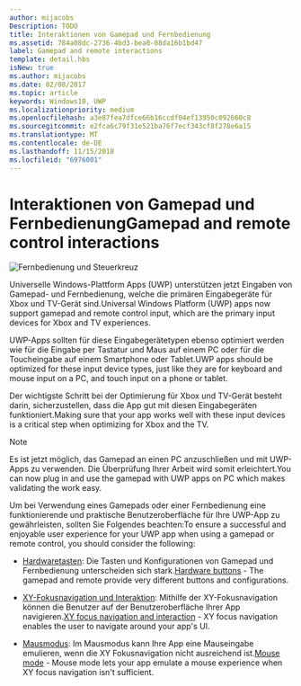 ```yaml
---
author: mijacobs
Description: TODO
title: Interaktionen von Gamepad und Fernbedienung
ms.assetid: 784a08dc-2736-4bd3-bea0-08da16b1bd47
label: Gamepad and remote interactions
template: detail.hbs
isNew: true
ms.author: mijacobs
ms.date: 02/08/2017
ms.topic: article
keywords: Windows10, UWP
ms.localizationpriority: medium
ms.openlocfilehash: a3e87fea7dfce66b16ccdf04ef13950c092660c8
ms.sourcegitcommit: e2fca6c79f31e521ba76f7ecf343cf8f278e6a15
ms.translationtype: MT
ms.contentlocale: de-DE
ms.lasthandoff: 11/15/2018
ms.locfileid: "6976001"
---
```

# <a name="gamepad-and-remote-control-interactions"></a><span data-ttu-id="51b2b-103">Interaktionen von Gamepad und Fernbedienung</span><span class="sxs-lookup"><span data-stu-id="51b2b-103">Gamepad and remote control interactions</span></span>

![Fernbedienung und Steuerkreuz](images/dpad-remote/dpad-remote.png)

<span data-ttu-id="51b2b-105">Universelle Windows-Plattform Apps (UWP) unterstützen jetzt Eingaben von Gamepad- und Fernbedienung, welche die primären Eingabegeräte für Xbox und TV-Gerät sind.</span><span class="sxs-lookup"><span data-stu-id="51b2b-105">Universal Windows Platform (UWP) apps now support gamepad and remote control input, which are the primary input devices for Xbox and TV experiences.</span></span>

<span data-ttu-id="51b2b-106">UWP-Apps sollten für diese Eingabegerätetypen ebenso optimiert werden wie für die Eingabe per Tastatur und Maus auf einem PC oder für die Toucheingabe auf einem Smartphone oder Tablet.</span><span class="sxs-lookup"><span data-stu-id="51b2b-106">UWP apps should be optimized for these input device types, just like they are for keyboard and mouse input on a PC, and touch input on a phone or tablet.</span></span>

<span data-ttu-id="51b2b-107">Der wichtigste Schritt bei der Optimierung für Xbox und TV-Gerät besteht darin, sicherzustellen, dass die App gut mit diesen Eingabegeräten funktioniert.</span><span class="sxs-lookup"><span data-stu-id="51b2b-107">Making sure that your app works well with these input devices is a critical  step when optimizing for Xbox and the TV.</span></span>

> [!NOTE] 
> <span data-ttu-id="51b2b-108">Es ist jetzt möglich, das Gamepad an einen PC anzuschließen und mit UWP-Apps zu verwenden. Die Überprüfung Ihrer Arbeit wird somit erleichtert.</span><span class="sxs-lookup"><span data-stu-id="51b2b-108">You can now plug in and use the gamepad with UWP apps on PC which makes validating the work easy.</span></span>

<span data-ttu-id="51b2b-109">Um bei Verwendung eines Gamepads oder einer Fernbedienung eine funktionierende und praktische Benutzeroberfläche für Ihre UWP-App zu gewährleisten, sollten Sie Folgendes beachten:</span><span class="sxs-lookup"><span data-stu-id="51b2b-109">To ensure a successful and enjoyable user experience for your UWP app when using a gamepad or remote control, you should consider the following:</span></span>

* <span data-ttu-id="51b2b-110">[Hardwaretasten](../devices/designing-for-tv.md#hardware-buttons): Die Tasten und Konfigurationen von Gamepad und Fernbedienung unterscheiden sich stark.</span><span class="sxs-lookup"><span data-stu-id="51b2b-110">[Hardware buttons](../devices/designing-for-tv.md#hardware-buttons) - The gamepad and remote provide very different buttons and configurations.</span></span>

* <span data-ttu-id="51b2b-111">[XY-Fokusnavigation und Interaktion](../devices/designing-for-tv.md#xy-focus-navigation-and-interaction): Mithilfe der XY-Fokusnavigation können die Benutzer auf der Benutzeroberfläche Ihrer App navigieren.</span><span class="sxs-lookup"><span data-stu-id="51b2b-111">[XY focus navigation and interaction](../devices/designing-for-tv.md#xy-focus-navigation-and-interaction) - XY focus navigation enables the user to navigate around your app's UI.</span></span>

* <span data-ttu-id="51b2b-112">[Mausmodus](../devices/designing-for-tv.md#mouse-mode): Im Mausmodus kann Ihre App eine Mauseingabe emulieren, wenn die XY Fokusnavigation nicht ausreichend ist.</span><span class="sxs-lookup"><span data-stu-id="51b2b-112">[Mouse mode](../devices/designing-for-tv.md#mouse-mode) - Mouse mode lets your app emulate a mouse experience when XY focus navigation isn't sufficient.</span></span>
